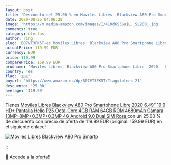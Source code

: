 ```yaml
---
layout: post
title: 'Descuento del 25.00 % en Moviles Libres  Blackview A80 Pro Smartp'
date: 2020-08-25 04:06:28
image: 'https://m.media-amazon.com/images/I/410d6S3GujL._SL200_.jpg'
comments: true
category: ofertas
author: ring
slug: 'B07VT3FK5T-es Moviles Libres  Blackview A80 Pro Smartphone Libre  2020   6.49” 19:9 HD+ Pantalla  Helio P25 Octa-Core 4GB RAM 64GB ROM  4680mAh  Cámara 13MP+8MP+0.3MP+0.3MP  4G Android 9.0  Dual SIM  Rosa '
actualPrice: 119.99 EUR
currency: EUR
price: 119.99
comparePrice: 159.99 EUR
prodname: 'Moviles Libres  Blackview A80 Pro Smartphone Libre  2020   6.49” 19:9 HD+ Pantalla  Helio P25 Octa-Core 4GB RAM 64GB ROM  4680mAh  Cámara 13MP+8MP+0.3MP+0.3MP  4G Android 9.0  Dual SIM  Rosa '
country: 'es'
flag: '🇪🇸'
buyurl: 'https://www.amazon.es/dp/B07VT3FK5T/?tag=tolees-21'
descuento: '25.00'
average: '119.99'
---
```


Tienes [Moviles Libres  Blackview A80 Pro Smartphone Libre  2020   6.49” 19:9 HD+ Pantalla  Helio P25 Octa-Core 4GB RAM 64GB ROM  4680mAh  Cámara 13MP+8MP+0.3MP+0.3MP  4G Android 9.0  Dual SIM  Rosa ](https://www.amazon.es/dp/B07VT3FK5T/?tag=tolees-21) con un 25.00 % de descuento con precio de oferta de 119.99 EUR (original: 159.99 EUR) en el siguiente enlace!

[![Moviles Libres  Blackview A80 Pro Smartp](https://m.media-amazon.com/images/I/410d6S3GujL._SL200_.jpg)](https://www.amazon.es/dp/B07VT3FK5T/?tag=tolees-21)

ℹ️:


[🛒 Accede a la oferta!!](https://www.amazon.es/dp/B07VT3FK5T/?tag=tolees-21)
